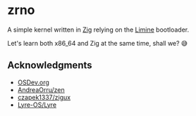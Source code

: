 # zrno

A simple kernel written in [Zig](https://ziglang.org/) relying on the [Limine](https://limine-bootloader.org/) bootloader. 

Let's learn both x86_64 and Zig at the same time, shall we? 😅

## Acknowledgments

- [OSDev.org](https://wiki.osdev.org/)
- [AndreaOrru/zen](https://github.com/AndreaOrru/zen)
- [czapek1337/zigux](https://github.com/czapek1337/zigux)
- [Lyre-OS/Lyre](https://github.com/Lyre-OS/Lyre)
